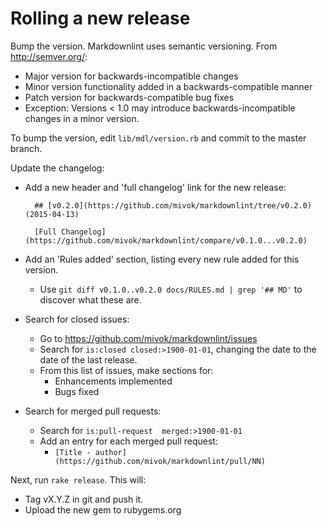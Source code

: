 # Rolling a new release

Bump the version. Markdownlint uses semantic versioning. From
<http://semver.org/>:

* Major version for backwards-incompatible changes
* Minor version functionality added in a backwards-compatible manner
* Patch version for backwards-compatible bug fixes
* Exception: Versions < 1.0 may introduce backwards-incompatible changes in a
  minor version.

To bump the version, edit `lib/mdl/version.rb` and commit to the master
branch.

Update the changelog:

* Add a new header and 'full changelog' link for the new release:

        ## [v0.2.0](https://github.com/mivok/markdownlint/tree/v0.2.0) (2015-04-13)

        [Full Changelog](https://github.com/mivok/markdownlint/compare/v0.1.0...v0.2.0)

* Add an 'Rules added' section, listing every new rule added for this version.
  * Use `git diff v0.1.0..v0.2.0 docs/RULES.md | grep '## MD'` to discover
    what these are.
* Search for closed issues:
  * Go to <https://github.com/mivok/markdownlint/issues>
  * Search for `is:closed closed:>1900-01-01`, changing the date to the date
    of the last release.
  * From this list of issues, make sections for:
    * Enhancements implemented
    * Bugs fixed
* Search for merged pull requests:
  * Search for `is:pull-request  merged:>1900-01-01`
  * Add an entry for each merged pull request:
    * `[Title - author](https://github.com/mivok/markdownlint/pull/NN)`

Next, run `rake release`. This will:

* Tag vX.Y.Z in git and push it.
* Upload the new gem to rubygems.org
